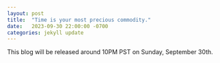 ```yaml
---
layout: post
title:  "Time is your most precious commodity."
date:   2023-09-30 22:00:00 -0700
categories: jekyll update
---
```

This blog will be released around 10PM PST on Sunday, September 30th.